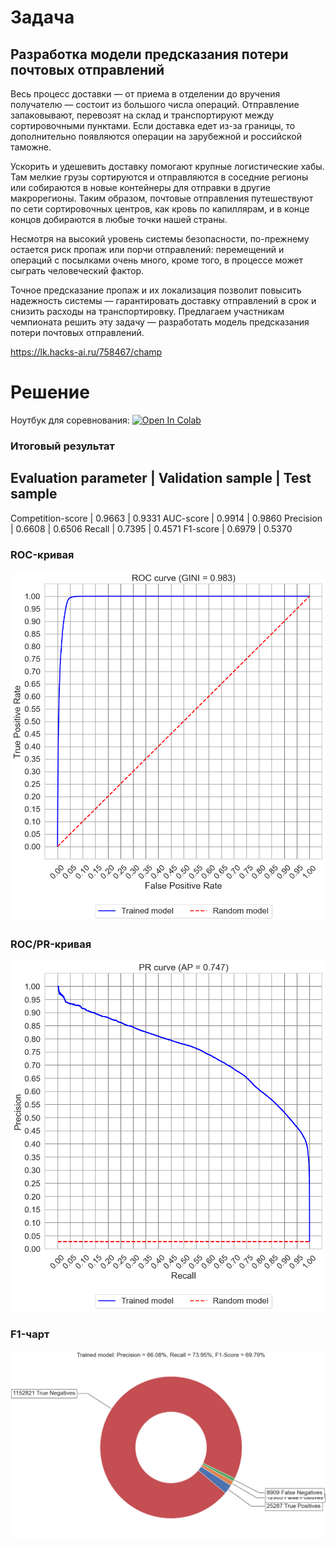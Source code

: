 # Задача

## Разработка модели предсказания потери почтовых отправлений

Весь процесс доставки — от приема в отделении до вручения получателю — состоит из большого числа операций. Отправление запаковывают, перевозят на склад и транспортируют между сортировочными пунктами. Если доставка едет из-за границы, то дополнительно появляются операции на зарубежной и российской таможне.

Ускорить и удешевить доставку помогают крупные логистические хабы. Там мелкие грузы сортируются и отправляются в соседние регионы или собираются в новые контейнеры для отправки в другие макрорегионы. Таким образом, почтовые отправления путешествуют по сети сортировочных центров, как кровь по капиллярам, и в конце концов добираются в любые точки нашей страны.

Несмотря на высокий уровень системы безопасности, по-прежнему остается риск пропаж или порчи отправлений: перемещений и операций с посылками очень много, кроме того, в процессе может сыграть человеческий фактор.

Точное предсказание пропаж и их локализация позволит повысить надежность системы — гарантировать доставку отправлений в срок и снизить расходы на транспортировку. Предлагаем участникам чемпионата решить эту задачу — разработать модель предсказания потери почтовых отправлений.

https://lk.hacks-ai.ru/758467/champ


# Решение

Ноутбук для соревнования: [![Open In Colab](https://colab.research.google.com/assets/colab-badge.svg)](https://colab.research.google.com/github/DmitriyKhodykin/PochtaRF_Competition/blob/main/main.ipynb)

### Итоговый результат

Evaluation parameter	| Validation sample	| Test sample
-------------------------------------------------------
Competition-score     | 0.9663            | 0.9331
AUC-score	            | 0.9914	          | 0.9860
Precision	            | 0.6608	          | 0.6506
Recall	              | 0.7395	          | 0.4571
F1-score	            | 0.6979	          | 0.5370


### ROC-кривая

![](./Out/Rep/valid_roc_curve.png)

### ROC/PR-кривая

![](./Out/Rep/valid_pr_curve.png)

### F1-чарт

![](./Out/Rep/valid_pie_f1_metric.png)

